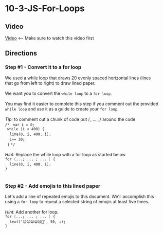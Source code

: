 # 10-3-JS-For-Loops

## Video

[Video](https://youtu.be/ME5GdSLAq2c) <-- Make sure to watch this video first<br>

## Directions

### Step #1 - Convert it to a for loop <br>

We used a while loop that draws 20 evenly spaced horizontal lines (lines that go from left to right) to draw lined paper.
<br><br>
We want you to convert the `while loop` to a `for loop`.
<br><br>
You may find it easier to complete this step if you comment out the provided `while loop` and use it as a guide to create your `for loop`.
<br><br>
_Tip:_ to comment out a chunk of code put /_ ... _/ around the code
<br>
`/*`
` var i = 0;`<br>
` while (i < 400) {`<br>
&nbsp;&nbsp;` line(0, i, 400, i);`<br>
&nbsp;&nbsp;` i+= 20;`<br>
` }`
`*/`
<br><br>
_Hint:_ Replace the while loop with a for loop as started below
<br>
`for (...; ... ; ... ) {`<br>
&nbsp;&nbsp;` line(0, i, 400, i);`<br>
`}`
<br><br>

### Step #2 - Add emojis to this lined paper <br>

Let's add a line of repeated emojis to this document. We'll accomplish this using a `for loop` to repeat a selected string of emojis at least five times.
<br><br>
_Hint:_ Add another for loop.
<br>
`for (...; ... ; ... ) {`<br>
&nbsp;&nbsp;` text('😉😊😁😀😆🤨', 50, i);`<br>
`}`
